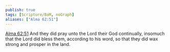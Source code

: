 ```yaml
---
publish: true
tags: [Scripture/BoM, noGraph]
aliases: ["Alma 62:51"]
---
```

[Alma 62:51](https://churchofjesuschrist.org/study/scriptures/bofm/alma/62?lang=eng&id=p51#p51) And they did pray unto the Lord their God continually, insomuch that the Lord did bless them, according to his word, so that they did wax strong and prosper in the land.
